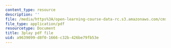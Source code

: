 ```yaml
---
content_type: resource
description: ''
file: /media/https%3A/open-learning-course-data-rc.s3.amazonaws.com/cms-608-game-design-fall-2010/a9639099d8f01666c32b426be79fb53e_68564.pdf
file_type: application/pdf
resourcetype: Document
title: 3play pdf file
uid: a9639099-d8f0-1666-c32b-426be79fb53e
---
```


